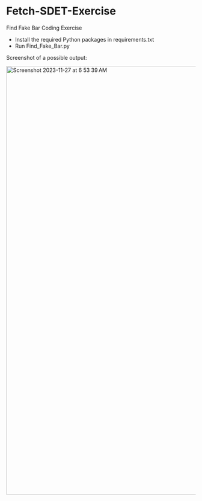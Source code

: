 # Fetch-SDET-Exercise
 Find Fake Bar Coding Exercise

- Install the required Python packages in requirements.txt
- Run Find_Fake_Bar.py

Screenshot of a possible output:

<img width="1136" alt="Screenshot 2023-11-27 at 6 53 39 AM" src="https://github.com/YScloud22/Fetch-SDET-Exercise/assets/61128936/314b955a-6073-4b65-a912-e811c92292de">
